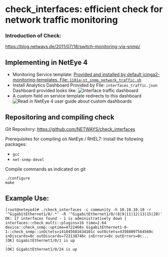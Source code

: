 # check_interfaces: efficient check for network traffic monitoring

### Introduction of Check:
https://blog.netways.de/2011/07/18/switch-monitoring-via-snmp/

## Implementing in NetEye 4
- Monitoring Service template:
[Provided and installed by default icinga2-monitoring-templates. File: `1101a-st_snmp_network_traffic.sh` ](https://github.com/zampat/icinga2-monitoring-templates)
- Install Analytics Dashboard
Provided by File: `interfaces_traffic.json`
Dashboard provided looks like:
![Interface traffic dashboard](./interface_traffic.png)
- A custom field on service template redirects to this dashboard
![Read in NetEye 4 user guide about custom dashboards](https://neteye.yourdomain/neteye/doc/module/toc?moduleName=analytics#!/neteye/doc/module/analytics/chapter/itoa-customization#itoa-customization-dashboards "Read in NetEye 4 user guide about custom dashboards")

## Repositoring and compiling check

Git Repository:
https://github.com/NETWAYS/check_interfaces

Prerequisites for compiling on NetEye / RHEL7:
Install the following packages:
- `gcc`
- `net-snmp-devel`

Compile commands as indicated on git
```
./configure
make
```

## Example Use:
```
[root@neteye4]# ./check_interfaces -c community -h 10.10.10.10 -r '^GigabitEthernet1/0/.*' -R '^GigabitEthernet1/0/(8|9|11|12|13|15|20)'
OK: 17 interfaces found - 1 is administratively down | interfaces::check_multi::plugins=16 time=2.64 device::check_snmp::uptime=4722468s GigabitEthernet1-0-1::check_snmp::inOctets=141845681634101c outOctets=43560097564560c inDiscards=0c outDiscards=722138746c inErrors=0c outErrors=0c... 
[OK] GigabitEthernet1/0/1 is up
...
[OK] GigabitEthernet1/0/24 is up
```
